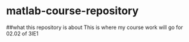 # matlab-course-repository
##what this repository is about 
This is where my course work will go for 02.02 of 3IE1
